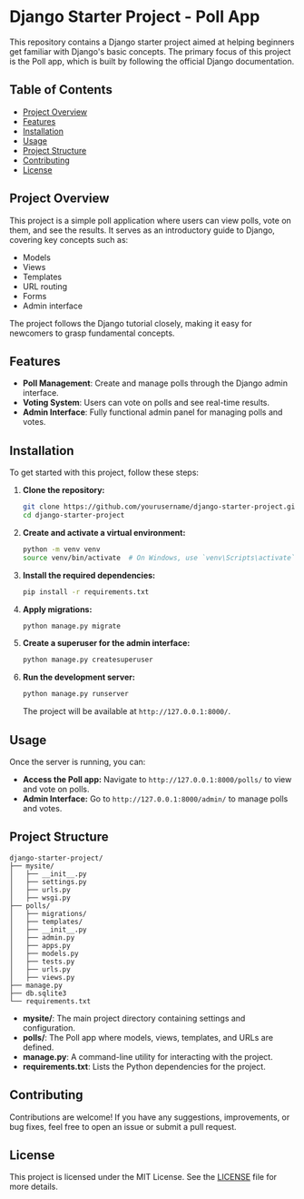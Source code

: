 # Django Starter Project - Poll App

This repository contains a Django starter project aimed at helping beginners get familiar with Django's basic concepts. The primary focus of this project is the Poll app, which is built by following the official Django documentation.

## Table of Contents

- [Project Overview](#project-overview)
- [Features](#features)
- [Installation](#installation)
- [Usage](#usage)
- [Project Structure](#project-structure)
- [Contributing](#contributing)
- [License](#license)

## Project Overview

This project is a simple poll application where users can view polls, vote on them, and see the results. It serves as an introductory guide to Django, covering key concepts such as:

- Models
- Views
- Templates
- URL routing
- Forms
- Admin interface

The project follows the Django tutorial closely, making it easy for newcomers to grasp fundamental concepts.

## Features

- **Poll Management**: Create and manage polls through the Django admin interface.
- **Voting System**: Users can vote on polls and see real-time results.
- **Admin Interface**: Fully functional admin panel for managing polls and votes.

## Installation

To get started with this project, follow these steps:

1. **Clone the repository:**

   ```bash
   git clone https://github.com/yourusername/django-starter-project.git
   cd django-starter-project
   ```

2. **Create and activate a virtual environment:**

   ```bash
   python -m venv venv
   source venv/bin/activate  # On Windows, use `venv\Scripts\activate`
   ```

3. **Install the required dependencies:**

   ```bash
   pip install -r requirements.txt
   ```

4. **Apply migrations:**

   ```bash
   python manage.py migrate
   ```

5. **Create a superuser for the admin interface:**

   ```bash
   python manage.py createsuperuser
   ```

6. **Run the development server:**

   ```bash
   python manage.py runserver
   ```

   The project will be available at `http://127.0.0.1:8000/`.

## Usage

Once the server is running, you can:

- **Access the Poll app:** Navigate to `http://127.0.0.1:8000/polls/` to view and vote on polls.
- **Admin Interface:** Go to `http://127.0.0.1:8000/admin/` to manage polls and votes.

## Project Structure

```
django-starter-project/
├── mysite/
│   ├── __init__.py
│   ├── settings.py
│   ├── urls.py
│   ├── wsgi.py
├── polls/
│   ├── migrations/
│   ├── templates/
│   ├── __init__.py
│   ├── admin.py
│   ├── apps.py
│   ├── models.py
│   ├── tests.py
│   ├── urls.py
│   ├── views.py
├── manage.py
├── db.sqlite3
└── requirements.txt
```

- **mysite/**: The main project directory containing settings and configuration.
- **polls/**: The Poll app where models, views, templates, and URLs are defined.
- **manage.py**: A command-line utility for interacting with the project.
- **requirements.txt**: Lists the Python dependencies for the project.

## Contributing

Contributions are welcome! If you have any suggestions, improvements, or bug fixes, feel free to open an issue or submit a pull request.

## License

This project is licensed under the MIT License. See the [LICENSE](LICENSE) file for more details.

